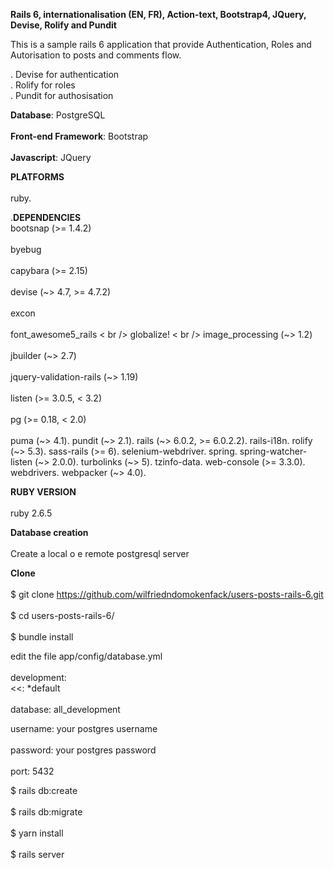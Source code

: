 **Rails 6, internationalisation (EN, FR), Action-text, Bootstrap4, JQuery, Devise, Rolify and Pundit** <br/> 

This is a sample rails 6 application that provide Authentication, Roles and Autorisation to posts and comments flow.  <br/> 

. Devise for authentication <br/> 
. Rolify for roles <br/> 
. Pundit for authosisation <br/> 


 **Database**: PostgreSQL <br/>  
 **Front-end Framework**: Bootstrap <br/>  
 **Javascript**: JQuery <br/>  


 **PLATFORMS** <br/>  
  ruby.  

 .**DEPENDENCIES** <br/> 
  bootsnap (>= 1.4.2) <br/>  
  byebug <br/>  
  capybara (>= 2.15) <br/>  
  devise (~> 4.7, >= 4.7.2) <br/>  
  excon <br/>  
  font_awesome5_rails < br />
  globalize!  < br />
  image_processing (~> 1.2) <br/>  
  jbuilder (~> 2.7) <br/>  
  jquery-validation-rails (~> 1.19) <br/>  
  listen (>= 3.0.5, < 3.2)<br/>  
  pg (>= 0.18, < 2.0) <br/>  
  puma (~> 4.1). 
  pundit (~> 2.1). 
  rails (~> 6.0.2, >= 6.0.2.2). 
  rails-i18n. 
  rolify (~> 5.3). 
  sass-rails (>= 6). 
  selenium-webdriver. 
  spring. 
  spring-watcher-listen (~> 2.0.0). 
  turbolinks (~> 5). 
  tzinfo-data. 
  web-console (>= 3.3.0). 
  webdrivers. 
  webpacker (~> 4.0). 

**RUBY VERSION** <br/>  
   ruby 2.6.5 <br/>  

 **Database creation** <br/>  
  Create a local o e remote postgresql server <br/>  
  
 **Clone** <br/>  
$ git clone https://github.com/wilfriedndomokenfack/users-posts-rails-6.git <br/>  
$ cd users-posts-rails-6/ <br/>  
$ bundle install <br/>  

edit the file app/config/database.yml <br/>  
development:  <br/> 
  <<: *default <br/>  
  database: all_development  <br/>  

  username: your postgres username <br/>  
  password: your postgres password <br/>  
  port: 5432 <br/>  
 
 $ rails db:create <br/>  
 $ rails db:migrate <br/>  
 $ yarn install <br/>  
 $ rails server <br/>  


